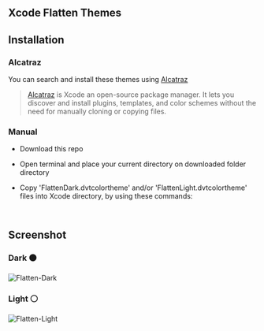 Xcode Flatten Themes
-----------------------


## Installation

### Alcatraz

You can search and install these themes using [Alcatraz](http://alcatraz.io/)

>[Alcatraz](http://alcatraz.io/) is Xcode an open-source package manager. It lets you discover and install plugins, templates, and color schemes without the need for manually cloning or copying files.

### Manual
- Download this repo

- Open terminal and place your current directory on downloaded folder directory

 - Copy 'FlattenDark.dvtcolortheme' and/or 'FlattenLight.dvtcolortheme' files into Xcode directory, by using these commands:


   ```bash cp FlattenDark.dvtcolortheme ~/Library/Developer/Xcode/UserData/FontAndColorThemes
    ```
        
   ```bash cp FlattenLight.dvtcolortheme ~/Library/Developer/Xcode/UserData/FontAndColorThemes
   ```


## Screenshot

### Dark ⚫️
![Flatten-Dark](https://raw.githubusercontent.com/lkmfz/xcode-flatten-themes/master/flatten-dark.png)
### Light ⚪️
![Flatten-Light](https://raw.githubusercontent.com/lkmfz/xcode-flatten-themes/master/flatten-light.png)
